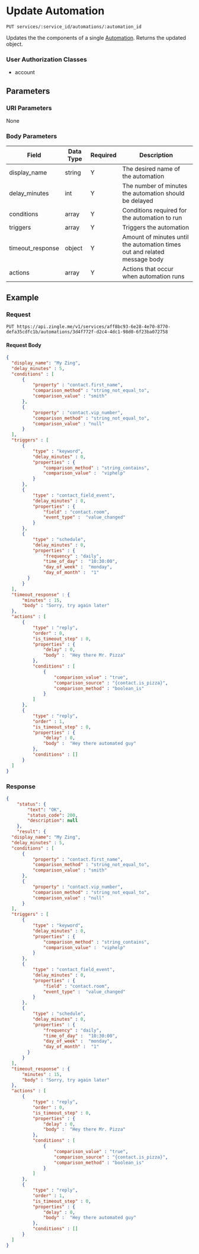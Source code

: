 # Update Automation 

    PUT services/:service_id/automations/:automation_id
    
Updates the the components of a single [Automation]. Returns the updated object.

### User Authorization Classes 
* account

## Parameters
### URI Parameters
None
### Body Parameters
Field | Data Type | Required | Description
--- | --- | --- | ---
display_name | string | Y | The desired name of the automation
delay_minutes | int | Y | The number of minutes the automation should be delayed
conditions | array | Y | Conditions required for the automation to run
triggers | array | Y | Triggers the automation
timeout_response | object | Y | Amount of minutes until the automation times out and related message body
actions | array | Y | Actions that occur when automation runs

## Example
### Request

    PUT https://api.zingle.me/v1/services/aff8bc93-6e28-4e70-8770-defa35cdfc1b/automations/3d4f772f-d2c4-4dc1-98d0-6f23ba072758
#### Request Body
```json
{
  "display_name": "My Zing",
  "delay_minutes" : 5,
  "conditions" : [
      {
          "property" : "contact.first_name",
          "comparison_method" : "string_not_equal_to",
          "comparison_value" : "smith"
      },
      {
          "property" : "contact.vip_number",
          "comparison_method" : "string_not_equal_to",
          "comparison_value" : "null"
      }
  ],
  "triggers" : [
      {
          "type" : "keyword",
          "delay_minutes" : 0,
          "properties" : {
              "comparison_method" : "string_contains",
              "comparison_value" :  "viphelp"
          }
      },
      {
          "type" : "contact_field_event",
          "delay_minutes" : 0,
          "properties" : {
              "field" : "contact.room",
              "event_type" :  "value_changed"
          }
      },
      {
          "type" : "schedule",
          "delay_minutes" : 0,
          "properties" : {
              "frequency" : "daily",
              "time_of_day" :  "10:30:00",
              "day_of_week" :  "monday",
              "day_of_month" :  "1"
        }
      }
  ],
  "timeout_response" : {
      "minutes" : 15,
      "body" : "Sorry, try again later"
  },
  "actions" : [
      {
          "type" : "reply",
          "order" : 0,
          "is_timeout_step" : 0,
          "properties" : {
              "delay" : 0,
              "body" :  "Hey there Mr. Pizza"
          },
          "conditions" : [
              {
                  "comparison_value" : "true",
                  "comparison_source" : "{contact.is_pizza}",
                  "comparison_method" : "boolean_is"
              }
          ]
      },
      {
          "type" : "reply",
          "order" : 1,
          "is_timeout_step" : 0,
          "properties" : {
              "delay" : 0,
              "body" :  "Hey there automated guy"
          },
          "conditions" : []
      }
  ]
}
```

### Response
``` json
{
    "status": {
        "text": "OK",
        "status_code": 200,
        "description": null
    },
    "result": {
  "display_name": "My Zing",
  "delay_minutes" : 5,
  "conditions" : [
      {
          "property" : "contact.first_name",
          "comparison_method" : "string_not_equal_to",
          "comparison_value" : "smith"
      },
      {
          "property" : "contact.vip_number",
          "comparison_method" : "string_not_equal_to",
          "comparison_value" : "null"
      }
  ],
  "triggers" : [
      {
          "type" : "keyword",
          "delay_minutes" : 0,
          "properties" : {
              "comparison_method" : "string_contains",
              "comparison_value" :  "viphelp"
          }
      },
      {
          "type" : "contact_field_event",
          "delay_minutes" : 0,
          "properties" : {
              "field" : "contact.room",
              "event_type" :  "value_changed"
          }
      },
      {
          "type" : "schedule",
          "delay_minutes" : 0,
          "properties" : {
              "frequency" : "daily",
              "time_of_day" :  "10:30:00",
              "day_of_week" :  "monday",
              "day_of_month" :  "1"
        }
      }
  ],
  "timeout_response" : {
      "minutes" : 15,
      "body" : "Sorry, try again later"
  },
  "actions" : [
      {
          "type" : "reply",
          "order" : 0,
          "is_timeout_step" : 0,
          "properties" : {
              "delay" : 0,
              "body" :  "Hey there Mr. Pizza"
          },
          "conditions" : [
              {
                  "comparison_value" : "true",
                  "comparison_source" : "{contact.is_pizza}",
                  "comparison_method" : "boolean_is"
              }
          ]
      },
      {
          "type" : "reply",
          "order" : 1,
          "is_timeout_step" : 0,
          "properties" : {
              "delay" : 0,
              "body" :  "Hey there automated guy"
          },
          "conditions" : []
      }
  ]
}
```

[Overview - Request Modifiers]: /README.md#request-modifiers
[Automation]: README.md

